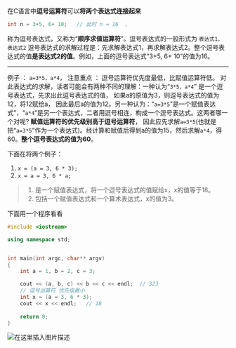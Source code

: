 ﻿在C语言中**逗号运算符**可以**将两个表达式连接起来**

```cpp
int n = 3+5, 6+ 10;   // 此时 n = 16  ，    
```
称为逗号表达式，又称为“**顺序求值运算符**”。逗号表达式的一般形式为 `表达式1， 表达式2`
逗号表达式的求解过程是：先求解表达式1，再求解表达式2。整个逗号表达式的值**是表达式2的值**。例如，上面的逗号表达式“3+5, 6+ 10”的值为16。

---
例子 ： `a=3*5，a*4`， 注意重点 ： 逗号运算符优先度最低，比赋值运算符低。
对此表达式的求解，读者可能会有两种不同的理解：一种认为“`3*5，a*4`” 是一个逗号表达式，先求出此逗号表达式的值， 如果a的原值为3，则逗号表达式的值为12，将12赋给a， 因此最后a的值为12。另一种认为：“`a=3*5`”是一个赋值表达式”，“`a*4`”是另一个表达式，二者用逗号相连，构成一个逗号表达式。这两者哪一个对呢?
**赋值运算符的优先级别高于逗号运算符**， 因此应先求解`a=3*5`(也就是把“`a=3*5`”作为一个表达式)。经计算和赋值后得到a的值为15，然后求解`a*4`，得60。**整个逗号表达式的值为60**。

下面在将两个例子：
1. `x = (a = 3, 6 * 3);`
2. `x = a = 3, 6 * a;`
> 1. 是一个赋值表达式，将一个逗号表达式的值赋给x，x的值等于18。
> 2. 包括一个赋值表达式和一个算术表达式，x的值为3。

下面用一个程序看看

```cpp
#include <iostream>

using namespace std;


int main(int argc, char** argv)
{
	int a = 1, b = 2, c = 3;

	cout << (a, b, c) << b << c << endl;  // 323
	// 逗号运算符 优先级最小
	int x = (a = 3, 6 * 3);
	cout << x << endl;   // 18
		 
	return 0;
}
```
![在这里插入图片描述](https://img-blog.csdnimg.cn/20210304211715440.png)

